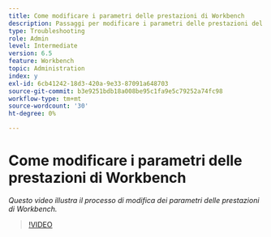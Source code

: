 ```yaml
---
title: Come modificare i parametri delle prestazioni di Workbench
description: Passaggi per modificare i parametri delle prestazioni del workbench
type: Troubleshooting
role: Admin
level: Intermediate
version: 6.5
feature: Workbench
topic: Administration
index: y
exl-id: 6cb41242-18d3-420a-9e33-87091a648703
source-git-commit: b3e9251bdb18a008be95c1fa9e5c79252a74fc98
workflow-type: tm+mt
source-wordcount: '30'
ht-degree: 0%

---
```


# Come modificare i parametri delle prestazioni di Workbench

*Questo video illustra il processo di modifica dei parametri delle prestazioni di Workbench.*

>[!VIDEO](https://video.tv.adobe.com/v/335511?quality=12&learn=on)
